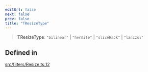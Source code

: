 ```yaml
---
editUrl: false
next: false
prev: false
title: "TResizeType"
---
```


> **TResizeType**: `"bilinear"` \| `"hermite"` \| `"sliceHack"` \| `"lanczos"`

## Defined in

[src/filters/Resize.ts:12](https://github.com/fabricjs/fabric.js/blob/5c1240d8b4662e45868dd33f385f941de21c8e9c/src/filters/Resize.ts#L12)
